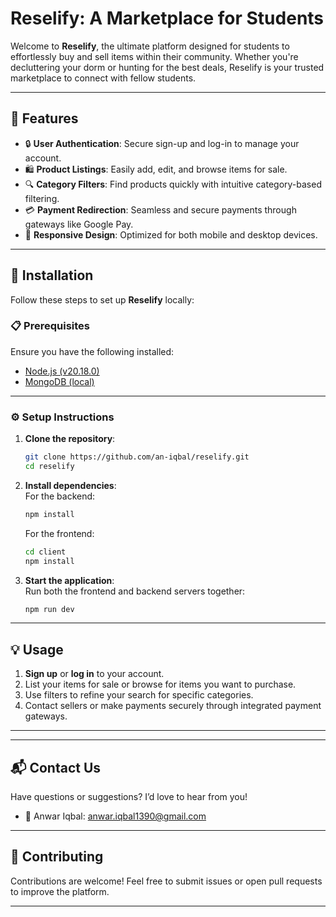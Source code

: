 # **Reselify: A Marketplace for Students**  

Welcome to **Reselify**, the ultimate platform designed for students to effortlessly buy and sell items within their community. Whether you're decluttering your dorm or hunting for the best deals, Reselify is your trusted marketplace to connect with fellow students.  

---

## **🌟 Features**  

- 🔒 **User Authentication**: Secure sign-up and log-in to manage your account.  
- 🛍️ **Product Listings**: Easily add, edit, and browse items for sale.  
- 🔍 **Category Filters**: Find products quickly with intuitive category-based filtering.  
- 💳 **Payment Redirection**: Seamless and secure payments through gateways like Google Pay.  
- 📱 **Responsive Design**: Optimized for both mobile and desktop devices.  

---

## **🚀 Installation**  

Follow these steps to set up **Reselify** locally:  

### **📋 Prerequisites**  

Ensure you have the following installed:  

- [Node.js (v20.18.0)](https://nodejs.org/)  
- [MongoDB (local)](https://www.mongodb.com/docs/manual/installation/)  

---

### **⚙️ Setup Instructions**  

1. **Clone the repository**:  
   ```bash  
   git clone https://github.com/an-iqbal/reselify.git  
   cd reselify  
   ```  

2. **Install dependencies**:  
   For the backend:  
   ```bash  
   npm install  
   ```  
   For the frontend:  
   ```bash  
   cd client  
   npm install  
   ```  

3. **Start the application**:  
   Run both the frontend and backend servers together:  
   ```bash  
   npm run dev  
   ```  

---

## **💡 Usage**  

1. **Sign up** or **log in** to your account.  
2. List your items for sale or browse for items you want to purchase.  
3. Use filters to refine your search for specific categories.  
4. Contact sellers or make payments securely through integrated payment gateways.  

---

---

## **📬 Contact Us**  

Have questions or suggestions? I’d love to hear from you!  

- 📧 Anwar Iqbal: [anwar.iqbal1390@gmail.com](mailto:anwar.iqbal1390@gmail.com)  

---

## **🤝 Contributing**  

Contributions are welcome! Feel free to submit issues or open pull requests to improve the platform.  

---
